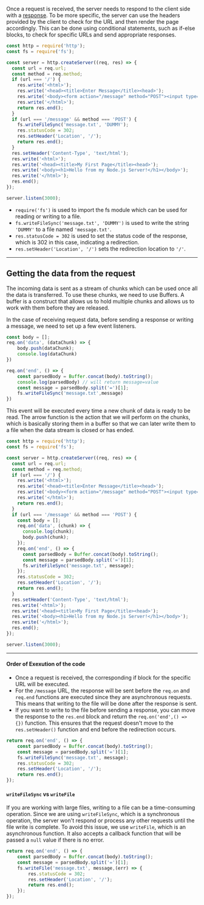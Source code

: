 Once a request is received, the server needs to respond to the client side with a [response](2.%20Creating%20Node.js%20Server#Sending%20Responses). To be more specific, the server can use the headers provided by the client to check for the URL and then render the page accordingly. This can be done using conditional statements, such as if-else blocks, to check for specific URLs and send appropriate responses.
```js
const http = require('http');
const fs = require('fs');

const server = http.createServer((req, res) => {
  const url = req.url;
  const method = req.method;
  if (url === '/') {
    res.write('<html>');
    res.write('<head><title>Enter Message</title><head>');
    res.write('<body><form action="/message" method="POST"><input type="text" name="message"><button type="submit">Send</button></form></body>');
    res.write('</html>');
    return res.end();
  }
  if (url === '/message' && method === 'POST') {
    fs.writeFileSync('message.txt', 'DUMMY');
    res.statusCode = 302;
    res.setHeader('Location', '/');
    return res.end();
  }
  res.setHeader('Content-Type', 'text/html');
  res.write('<html>');
  res.write('<head><title>My First Page</title><head>');
  res.write('<body><h1>Hello from my Node.js Server!</h1></body>');
  res.write('</html>');
  res.end();
});

server.listen(3000);

```

-   `require('fs')` is used to import the fs module which can be used for reading or writing to a file.
-   `fs.writeFileSync('message.txt', 'DUMMY')` is used to write the string `'DUMMY'` to a file named `'message.txt'`.
-   `res.statusCode = 302` is used to set the status code of the response, which is 302 in this case, indicating a redirection.
-   `res.setHeader('Location', '/')` sets the redirection location to `'/'`.
---
## Getting the data from the request
The incoming data is sent as a stream of chunks which can be used once all the data is transferred. To use these chunks, we need to use Buffers. A buffer is a construct that allows us to hold multiple chunks and allows us to work with them before they are released.

In the case of receiving request data, before sending a response or writing a message, we need to set up a few event listeners.

```js 
const body = [];
req.on('data', (dataChunk) => {
	body.push(dataChunk);
	console.log(dataChunk)
})

req.on('end', () => {
	const parsedBody = Buffer.concat(body).toString();
	console.log(parsedBody) // will return message=value
	const message = parsedBody.split('=')[1];
	fs.writeFileSync('message.txt',message)
})
```

This event will be executed every time a new chunk of data is ready to be read. The arrow function is the action that we will perform on the chunks, which is basically storing them in a buffer so that we can later write them to a file when the data stream is closed or has ended.

```js
const http = require('http');
const fs = require('fs');

const server = http.createServer((req, res) => {
  const url = req.url;
  const method = req.method;
  if (url === '/') {
    res.write('<html>');
    res.write('<head><title>Enter Message</title><head>');
    res.write('<body><form action="/message" method="POST"><input type="text" name="message"><button type="submit">Send</button></form></body>');
    res.write('</html>');
    return res.end();
  }
  if (url === '/message' && method === 'POST') {
    const body = [];
    req.on('data', (chunk) => {
      console.log(chunk);
      body.push(chunk);
    });
    req.on('end', () => {
      const parsedBody = Buffer.concat(body).toString();
      const message = parsedBody.split('=')[1];
      fs.writeFileSync('message.txt', message);
    });
    res.statusCode = 302;
    res.setHeader('Location', '/');
    return res.end();
  }
  res.setHeader('Content-Type', 'text/html');
  res.write('<html>');
  res.write('<head><title>My First Page</title><head>');
  res.write('<body><h1>Hello from my Node.js Server!</h1></body>');
  res.write('</html>');
  res.end();
});

server.listen(3000);

```
---
#### Order of Exexution of the code
-   Once a request is received, the corresponding if block for the specific URL will be executed.
-   For the `/message` URL, the response will be sent before the `req.on` and `req.end` functions are executed since they are asynchronous requests. This means that writing to the file will be done after the response is sent.
-   If you want to write to the file before sending a response, you can move the response to the `res.end` block and return the `req.on('end',() => {})` function. This ensures that the request doesn't move to the `res.setHeader()` function and end before the redirection occurs.

```js
return req.on('end', () => {
    const parsedBody = Buffer.concat(body).toString();
    const message = parsedBody.split('=')[1];
    fs.writeFileSync('message.txt', message);
    res.statusCode = 302;
	res.setHeader('Location', '/');
	return res.end();
});
```

#### `writeFileSync` vs `writeFile`
If you are working with large files, writing to a file can be a time-consuming operation. Since we are using `writeFileSync`, which is a synchronous operation, the server won't respond or process any other requests until the file write is complete. To avoid this issue, we use `writeFile`, which is an asynchronous function. It also accepts a callback function that will be passed a `null` value if there is no error.

```js
return req.on('end', () => {
    const parsedBody = Buffer.concat(body).toString();
    const message = parsedBody.split('=')[1];
    fs.writeFile('message.txt', message,(err) => {
	    res.statusCode = 302;
		res.setHeader('Location', '/');
		return res.end();
    });
});
```
